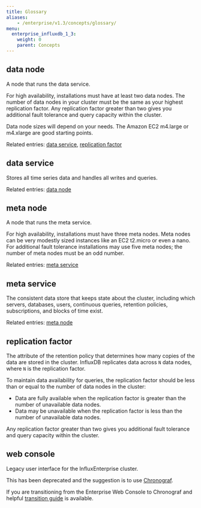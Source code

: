 ```yaml
---
title: Glossary
aliases:
    - /enterprise/v1.3/concepts/glossary/
menu:
  enterprise_influxdb_1_3:
    weight: 0
    parent: Concepts
---
```


## data node

A node that runs the data service.

For high availability, installations must have at least two data nodes.
The number of data nodes in your cluster must be the same as your highest
replication factor.
Any replication factor greater than two gives you additional fault tolerance and
query capacity within the cluster.

Data node sizes will depend on your needs.
The Amazon EC2 m4.large or m4.xlarge are good starting points.

Related entries: [data service](#data-service), [replication factor](#replication-factor)

## data service

Stores all time series data and handles all writes and queries.

Related entries: [data node](#data-node)

## meta node

A node that runs the meta service.

For high availability, installations must have three meta nodes.
Meta nodes can be very modestly sized instances like an EC2 t2.micro or even a
nano.
For additional fault tolerance installations may use five meta nodes; the
number of meta nodes must be an odd number.

Related entries: [meta service](#meta-service)

## meta service

The consistent data store that keeps state about the cluster, including which
servers, databases, users, continuous queries, retention policies, subscriptions, 
and blocks of time exist.

Related entries: [meta node](#meta-node)

## replication factor

The attribute of the retention policy that determines how many copies of the
data are stored in the cluster.
InfluxDB replicates data across `N` data nodes, where `N` is the replication
factor.

To maintain data availability for queries, the replication factor should be less
than or equal to the number of data nodes in the cluster:

* Data are fully available when the replication factor is greater than the
number of unavailable data nodes.
* Data may be unavailable when the replication factor is less than the number of
unavailable data nodes.

Any replication factor greater than two gives you additional fault tolerance and
query capacity within the cluster.

## web console

Legacy user interface for the InfluxEnterprise cluster.

This has been deprecated and the suggestion is to use [Chronograf](/chronograf/latest/introduction/).

If you are transitioning from the Enterprise Web Console to Chronograf and helpful [transition guide](/chronograf/latest/guides/transition-web-admin-interface/) is available.
